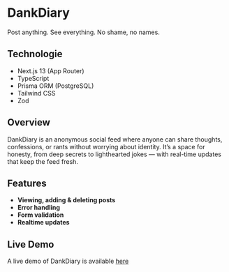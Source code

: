 # DankDiary

Post anything. See everything. No shame, no names.

## Technologie

- Next.js 13 (App Router)  
- TypeScript  
- Prisma ORM (PostgreSQL)  
- Tailwind CSS
- Zod

## Overview

DankDiary is an anonymous social feed where anyone can share thoughts, confessions, or rants without worrying about identity.
It’s a space for honesty, from deep secrets to lighthearted jokes — with real-time updates that keep the feed fresh.

## Features

- **Viewing, adding & deleting posts**
- **Error handling**
- **Form validation**
- **Realtime updates**

## Live Demo

A live demo of DankDiary is available [here](https://dank-diary.vercel.app/)

